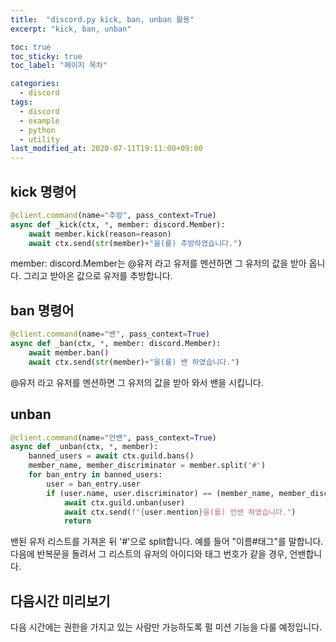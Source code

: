 ```yaml
---
title:  "discord.py kick, ban, unban 활용"
excerpt: "kick, ban, unban"

toc: true
toc_sticky: true
toc_label: "페이지 목차"

categories:
  - discord
tags:
  - discord
  - example
  - python
  - utility
last_modified_at: 2020-07-11T19:11:00+09:00
---
```



## kick 명령어
```py
@client.command(name="추방", pass_context=True)
async def _kick(ctx, *, member: discord.Member):
    await member.kick(reason=reason)
    await ctx.send(str(member)+"을(를) 추방하였습니다.")
```
member: discord.Member는 @유저 라고 유저를 멘션하면 그 유저의 값을 받아 옵니다.
그리고 받아온 값으로 유저를 추방합니다.

## ban 명령어
```py
@client.command(name="밴", pass_context=True)
async def _ban(ctx, *, member: discord.Member):
    await member.ban()
    await ctx.send(str(member)+"을(를) 밴 하였습니다.")
```
@유저 라고 유저를 멘션하면 그 유저의 값을 받아 와서 밴을 시킵니다.

## unban
```py
@client.command(name="언밴", pass_context=True)
async def _unban(ctx, *, member):
    banned_users = await ctx.guild.bans()
    member_name, member_discriminator = member.split('#')
    for ban_entry in banned_users:
        user = ban_entry.user
        if (user.name, user.discriminator) == (member_name, member_discriminator):
            await ctx.guild.unban(user)
            await ctx.send(f"{user.mention}을(를) 언밴 하였습니다.")
            return
```
밴된 유저 리스트를 가져온 뒤 '#'으로 split합니다. 예를 들어 "이름#태그"를 말합니다.
다음에 반복문을 돌려서 그 리스트의 유저의 아이디와 태그 번호가 같을 경우, 언밴합니다.

## 다음시간 미리보기
다음 시간에는 권한을 가지고 있는 사람만 가능하도록 펄 미션 기능을 다룰 예정입니다.